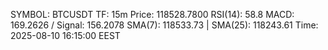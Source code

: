 SYMBOL: BTCUSDT
TF: 15m
Price: 118528.7800
RSI(14): 58.8
MACD: 169.2626 / Signal: 156.2078
SMA(7): 118533.73 | SMA(25): 118243.61
Time: 2025-08-10 16:15:00 EEST
